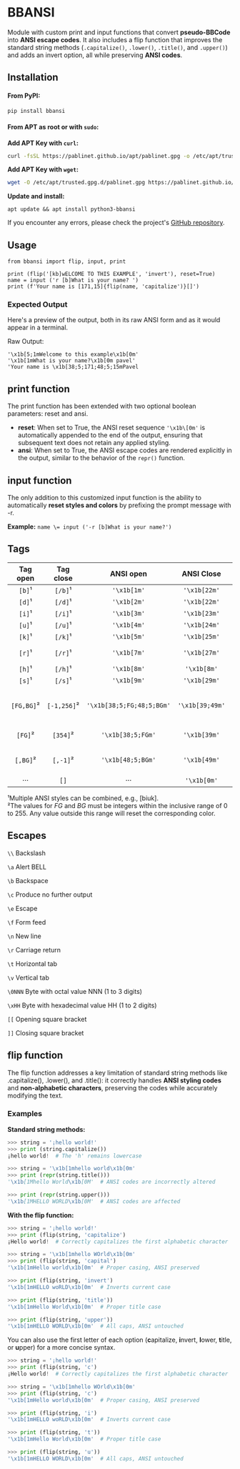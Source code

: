 # BBANSI

Module with custom print and input functions that convert **pseudo-BBCode** into **ANSI escape codes**. It also includes a flip function that improves the standard string methods (`.capitalize()`, `.lower()`, `.title()`, and `.upper()`) and adds an invert option, all while preserving **ANSI codes**.

## Installation

#### From PyPI:

```bash
pip install bbansi
```

#### From APT as root or with `sudo`:

**Add APT Key with `curl`:**

```bash
curl -fsSL https://pablinet.github.io/apt/pablinet.gpg -o /etc/apt/trusted.gpg.d/pablinet.gpg 2> /dev/null && echo Ok! || echo "If you encounter any errors, please check the project's  \x1b[1mhttps://github.com/PabliNet/bbansi\x1b[0m"
```

**Add APT Key with `wget`:**

~~~bash
wget -O /etc/apt/trusted.gpg.d/pablinet.gpg https://pablinet.github.io/apt/pablinet.gpg  2> /dev/null && echo Ok! || echo "If you encounter any errors, please check the project's  \x1b[1mhttps://github.com/PabliNet/bbansi\x1b[0m"
~~~

**Update and install:**

```
apt update && apt install python3-bbansi
```

If you encounter any errors, please check the project's [GitHub repository](https://github.com/PabliNet/bbansi).

## Usage

```
from bbansi import flip, input, print

print (flip('[kb]wELCOME TO THIS EXAMPLE', 'invert'), reset=True)
name = input ('r [b]What is your name? ')
print (f'Your name is [171,15]{flip(name, 'capitalize')}[]')

```

### Expected Output

Here's a preview of the output, both in its raw ANSI form and as it would appear in a terminal.

Raw Output:

```
'\x1b[5;1mWelcome to this example\x1b[0m'
'\x1b[1mWhat is your name?\x1b[0m pavel'
'Your name is \x1b[38;5;171;48;5;15mPavel
```

## print function

The print function has been extended with two optional boolean parameters: reset and ansi.

* **reset**: When set to True, the ANSI reset sequence `'\x1b\[0m'` is automatically appended to the end of the output, ensuring that subsequent text does not retain any applied styling.  
* **ansi**: When set to True, the ANSI escape codes are rendered explicitly in the output, similar to the behavior of the `repr()` function.

## input function

The only addition to this customized input function is the ability to automatically **reset styles and colors** by prefixing the prompt message with \-r.

**Example:** `name \= input ('-r [b]What is your name?')`

## Tags

|Tag open|Tag close|ANSI open|ANSI Close|Description|
|:-----------:|:-----------:|:-----:|:-----:|:---------------:|
|`[b]`¹|`[/b]`¹|`'\x1b[1m'`|`'\x1b[22m'`|Bold|
|`[d]`¹|`[/d]`¹|`'\x1b[2m'`|`'\x1b[22m'`|Dim|
|`[i]`¹|`[/i]`¹|`'\x1b[3m'`|`'\x1b[23m'`|Italic|
|`[u]`¹|`[/u]`¹|`'\x1b[4m'`|`'\x1b[24m'`|Underline|
|`[k]`¹|`[/k]`¹|`'\x1b[5m'`|`'\x1b[25m'`|Blink|
|`[r]`¹|`[/r]`¹|`'\x1b[7m'`|`'\x1b[27m'`|Reverse video|
|`[h]`¹|`[/h]`¹|`'\x1b[8m'`|`'\x1b[8m'`|Hidden text|
|`[s]`¹|`[/s]`¹|`'\x1b[9m'`|`'\x1b[29m'`|Strike out|
|`[FG,BG]`²|`[-1,256]`²|`'\x1b[38;5;FG;48;5;BGm'`|`'\x1b[39;49m'`|Text color and bacground color|
|`[FG]`²|`[354]`²|`'\x1b[38;5;FGm'`|`'\x1b[39m'`|Only text color|
|`[,BG]`²|`[,-1]`²|`'\x1b[48;5;BGm'`|`'\x1b[49m'`|Only background color|
|···|`[]`|···|`'\x1b[0m'`|All reset|

¹Multiple ANSI styles can be combined, e.g., [biuk].  
²The values for *FG* and *BG* must be integers within the inclusive range of 0 to 255\. Any value outside this range will reset the corresponding color.

## Escapes

`\\`    Backslash

`\a`    Alert BELL

`\b`    Backspace

`\c`    Produce no further output

`\e`    Escape

`\f`    Form feed

`\n`    New line

`\r`    Carriage return

`\t`    Horizontal tab

`\v`    Vertical tab

`\0NNN` Byte with octal value NNN (1 to 3 digits)

`\xHH`  Byte with hexadecimal value HH (1 to 2 digits)

`[[`    Opening square bracket

`]]`    Closing square bracket

## flip function

The flip function addresses a key limitation of standard string methods like .capitalize(), .lower(), and .title(): it correctly handles **ANSI styling codes** and **non-alphabetic characters**, preserving the codes while accurately modifying the text.

### Examples

**Standard string methods:**

~~~python
>>> string = '¡hello world!'
>>> print (string.capitalize())
¡hello world!  # The 'h' remains lowercase

>>> string = '\x1b[1mhello world\x1b[0m'
>>> print (repr(string.title()))
'\x1b[1Mhello World\x1b[0M'  # ANSI codes are incorrectly altered

>>> print (repr(string.upper()))
'\x1b[1MHELLO WORLD\x1b[0M'  # ANSI codes are affected
~~~
**With the flip function:**
~~~python
>>> string = '¡hello world!'
>>> print (flip(string, 'capitalize')
¡Hello world!  # Correctly capitalizes the first alphabetic character

>>> string = '\x1b[1mhello WOrld\x1b[0m'
>>> print (flip(string, 'capital')
'\x1b[1mHello world\x1b[0m'  # Proper casing, ANSI preserved

>>> print (flip(string, 'invert')
'\x1b[1mHELLO woRLD\x1b[0m'  # Inverts current case

>>> print (flip(string, 'title'))
'\x1b[1mHello World\x1b[0m'  # Proper title case

>>> print (flip(string, 'upper'))
'\x1b[1mHELLO WORLD\x1b[0m'  # All caps, ANSI untouched
~~~
You can also use the first letter of each option (**c**apitalize, **i**nvert, **l**ower, **t**itle, or **u**pper) for a more concise syntax.
~~~python
>>> string = '¡hello world!'
>>> print (flip(string, 'c')
¡Hello world!  # Correctly capitalizes the first alphabetic character

>>> string = '\x1b[1mhello WOrld\x1b[0m'
>>> print (flip(string, 'c')
'\x1b[1mHello world\x1b[0m'  # Proper casing, ANSI preserved

>>> print (flip(string, 'i')
'\x1b[1mHELLO woRLD\x1b[0m'  # Inverts current case

>>> print (flip(string, 't'))
'\x1b[1mHello World\x1b[0m'  # Proper title case

>>> print (flip(string, 'u'))
'\x1b[1mHELLO WORLD\x1b[0m'  # All caps, ANSI untouched
~~~
